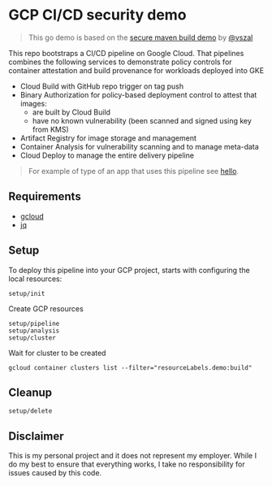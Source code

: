 # GCP CI/CD security demo

> This go demo is based on the [secure maven build demo](https://github.com/vszal/secure-cicd-maven) by [@vszal](https://github.com/vszal)

This repo bootstraps a CI/CD pipeline on Google Cloud. That pipelines combines the following services to demonstrate policy controls for container attestation and build provenance for workloads deployed into GKE

* Cloud Build with GitHub repo trigger on tag push
* Binary Authorization for policy-based deployment control to attest that images:
  * are built by Cloud Build
  * have no known vulnerability (been scanned and signed using key from KMS)
* Artifact Registry for image storage and management
* Container Analysis for vulnerability scanning and to manage meta-data
* Cloud Deploy to manage the entire delivery pipeline 

> For example of type of an app that uses this pipeline see [hello](https://github.com/mchmarny/hello).

## Requirements 

* [gcloud](https://cloud.google.com/sdk/docs/install)
* [jq](https://stedolan.github.io/jq/download/)

## Setup 

To deploy this pipeline into your GCP project, starts with configuring the local resources:

```shell
setup/init
```

Create GCP resources 

```shell
setup/pipeline
setup/analysis
setup/cluster
```

Wait for cluster to be created

```shell
gcloud container clusters list --filter="resourceLabels.demo:build"
```

## Cleanup 

```shell
setup/delete
```

## Disclaimer

This is my personal project and it does not represent my employer. While I do my best to ensure that everything works, I take no responsibility for issues caused by this code.
